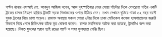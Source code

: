 পল্টন থানার এসআই মো. আবদুল আজিজ বলেন, আজ বৃহস্পতিবার ভোর সোয়া পাঁচটার দিকে বেপরোয়া গতির একটি ট্রাকের চালক নিয়ন্ত্রণ হারিয়ে ট্রাকটি সড়ক বিভাজকের ওপরে উঠিয়ে দেন। তখন সেখানে ঘুমিয়ে থাকা ৩২ বছর বয়সী যুবক ট্রাকের নিচে চাপা পড়েন। রক্তাক্ত অবস্থায় সকাল সোয়া ৬টার দিকে ঢাকা মেডিকেল কলেজ হাসপাতালের জরুরি বিভাগে নিয়ে গেলে চিকিৎসক তাঁকে মৃত ঘোষণা করেন। চালক মহসিনকে আটক করা হয়েছে, ট্রাকটিও জব্দ করা হয়েছে। নিহত যুবকের পরনে ছাই রঙের প্যান্ট ও সাদা ফুলহাতা গেঞ্জি ছিল।
